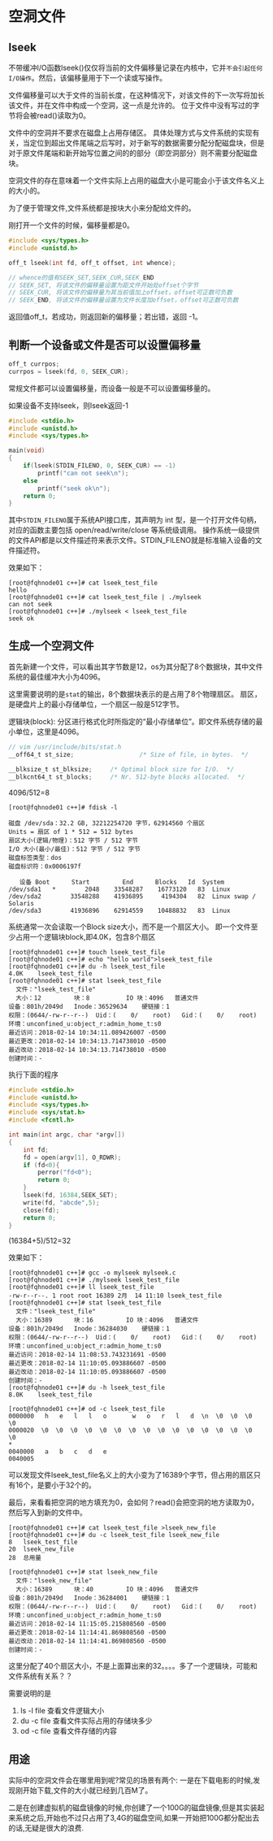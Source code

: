 # 空洞文件

## lseek
不带缓冲I/O函数lseek()仅仅将当前的文件偏移量记录在内核中，它并`不会引起任何I/O操作`。然后，该偏移量用于下一个读或写操作。

文件偏移量可以大于文件的当前长度，在这种情况下，对该文件的下一次写将加长该文件，并在文件中构成一个空洞，这一点是允许的。
位于文件中没有写过的字节将会被read()读取为0。

文件中的空洞并不要求在磁盘上占用存储区。
具体处理方式与文件系统的实现有关，当定位到超出文件尾端之后写时，对于新写的数据需要分配分配磁盘块，但是对于原文件尾端和新开始写位置之间的的部分（即空洞部分）则不需要分配磁盘块。

空洞文件的存在意味着一个文件实际上占用的磁盘大小是可能会小于该文件名义上的大小的。

为了便于管理文件,文件系统都是按块大小来分配给文件的。

刚打开一个文件的时候，偏移量都是0。

```c
#include <sys/types.h>
#include <unistd.h>

off_t lseek(int fd, off_t offset, int whence);

// whence的值有SEEK_SET,SEEK_CUR,SEEK_END
// SEEK_SET, 将该文件的偏移量设置为距文件开始处offset个字节
// SEEK_CUR, 将该文件的偏移量为其当前值加上offset，offset可正数可负数
// SEEK_END, 将该文件的偏移量设置为文件长度加offset，offset可正数可负数
```
返回值off_t，若成功，则返回新的偏移量；若出错，返回 -1。

## 判断一个设备或文件是否可以设置偏移量
```c
off_t currpos;
currpos = lseek(fd, 0, SEEK_CUR);
```
常规文件都可以设置偏移量，而设备一般是不可以设置偏移量的。 

如果设备不支持lseek，则lseek返回-1

```c
#include <stdio.h>
#include <unistd.h>
#include <sys/types.h>

main(void)
{
    if(lseek(STDIN_FILENO, 0, SEEK_CUR) == -1)
        printf("can not seek\n");
    else
        printf("seek ok\n");
    return 0;
}
```

其中`STDIN_FILENO`属于系统API接口库，其声明为 int 型，是一个打开文件句柄，对应的函数主要包括 open/read/write/close 等系统级调用。 
操作系统一级提供的文件API都是以文件描述符来表示文件。STDIN_FILENO就是标准输入设备的文件描述符。

效果如下：
```shell
[root@fqhnode01 c++]# cat lseek_test_file 
hello
[root@fqhnode01 c++]# cat lseek_test_file | ./mylseek 
can not seek
[root@fqhnode01 c++]# ./mylseek < lseek_test_file 
seek ok
```

## 生成一个空洞文件
首先新建一个文件，可以看出其字节数是12，os为其分配了8个数据块，其中文件系统的最佳缓冲大小为4096。

这里需要说明的是`stat`的输出，8个数据块表示的是占用了8个物理扇区。 
扇区，是硬盘片上的最小存储单位，一个扇区一般是512字节。

逻辑块(block):  分区进行格式化时所指定的“最小存储单位”。即文件系统存储的最小单位，这里是4096。
```c
// vim /usr/include/bits/stat.h
__off64_t st_size;                  /* Size of file, in bytes.  */

__blksize_t st_blksize;     /* Optimal block size for I/O.  */
__blkcnt64_t st_blocks;     /* Nr. 512-byte blocks allocated.  */
```

4096/512=8
```shell
[root@fqhnode01 c++]# fdisk -l

磁盘 /dev/sda：32.2 GB, 32212254720 字节，62914560 个扇区
Units = 扇区 of 1 * 512 = 512 bytes
扇区大小(逻辑/物理)：512 字节 / 512 字节
I/O 大小(最小/最佳)：512 字节 / 512 字节
磁盘标签类型：dos
磁盘标识符：0x0006197f

   设备 Boot      Start         End      Blocks   Id  System
/dev/sda1   *        2048    33548287    16773120   83  Linux
/dev/sda2        33548288    41936895     4194304   82  Linux swap / Solaris
/dev/sda3        41936896    62914559    10488832   83  Linux
```
系统通常一次会读取一个Block size大小，而不是一个扇区大小。
即一个文件至少占用一个逻辑块block,即4.0K，包含8个扇区

```shell
[root@fqhnode01 c++]# touch lseek_test_file 
[root@fqhnode01 c++]# echo "hello world">lseek_test_file 
[root@fqhnode01 c++]# du -h lseek_test_file 
4.0K	lseek_test_file
[root@fqhnode01 c++]# stat lseek_test_file 
  文件："lseek_test_file"
  大小：12        	块：8          IO 块：4096   普通文件
设备：801h/2049d	Inode：36529634    硬链接：1
权限：(0644/-rw-r--r--)  Uid：(    0/    root)   Gid：(    0/    root)
环境：unconfined_u:object_r:admin_home_t:s0
最近访问：2018-02-14 10:34:11.089426007 -0500
最近更改：2018-02-14 10:34:13.714738010 -0500
最近改动：2018-02-14 10:34:13.714738010 -0500
创建时间：-
```

执行下面的程序
```c
#include <stdio.h>
#include <unistd.h>
#include <sys/types.h>
#include <sys/stat.h>
#include <fcntl.h>

int main(int argc, char *argv[])
{
    int fd;
    fd = open(argv[1], O_RDWR);
    if (fd<0){
        perror("fd<0");
        return 0;
    }
    lseek(fd, 16384,SEEK_SET);
    write(fd, "abcde",5);
    close(fd);
    return 0;
}
```
(16384+5)/512=32

效果如下：
```shell
[root@fqhnode01 c++]# gcc -o mylseek mylseek.c 
[root@fqhnode01 c++]# ./mylseek lseek_test_file 
[root@fqhnode01 c++]# ll lseek_test_file 
-rw-r--r--. 1 root root 16389 2月  14 11:10 lseek_test_file
[root@fqhnode01 c++]# stat lseek_test_file 
  文件："lseek_test_file"
  大小：16389     	块：16         IO 块：4096   普通文件
设备：801h/2049d	Inode：36284030    硬链接：1
权限：(0644/-rw-r--r--)  Uid：(    0/    root)   Gid：(    0/    root)
环境：unconfined_u:object_r:admin_home_t:s0
最近访问：2018-02-14 11:08:53.743231691 -0500
最近更改：2018-02-14 11:10:05.093886607 -0500
最近改动：2018-02-14 11:10:05.093886607 -0500
创建时间：-
[root@fqhnode01 c++]# du -h lseek_test_file 
8.0K	lseek_test_file

[root@fqhnode01 c++]# od -c lseek_test_file 
0000000   h   e   l   l   o       w   o   r   l   d  \n  \0  \0  \0  \0
0000020  \0  \0  \0  \0  \0  \0  \0  \0  \0  \0  \0  \0  \0  \0  \0  \0
*
0040000   a   b   c   d   e
0040005
```
可以发现文件lseek_test_file名义上的大小变为了16389个字节，但占用的扇区只有16个，是要小于32个的。

最后，来看看把空洞的地方填充为0，会如何？read()会把空洞的地方读取为0，然后写入到新的文件中。
```shell
[root@fqhnode01 c++]# cat lseek_test_file >lseek_new_file
[root@fqhnode01 c++]# du -c lseek_test_file lseek_new_file 
8	lseek_test_file
20	lseek_new_file
28	总用量

[root@fqhnode01 c++]# stat lseek_new_file 
  文件："lseek_new_file"
  大小：16389     	块：40         IO 块：4096   普通文件
设备：801h/2049d	Inode：36284001    硬链接：1
权限：(0644/-rw-r--r--)  Uid：(    0/    root)   Gid：(    0/    root)
环境：unconfined_u:object_r:admin_home_t:s0
最近访问：2018-02-14 11:15:05.215808560 -0500
最近更改：2018-02-14 11:14:41.869808560 -0500
最近改动：2018-02-14 11:14:41.869808560 -0500
创建时间：-
```
这里分配了40个扇区大小，不是上面算出来的32。。。。多了一个逻辑块，可能和文件系统有关系？？

需要说明的是
1. ls -l file    查看文件逻辑大小
2. du -c file    查看文件实际占用的存储块多少
3. od -c file    查看文件存储的内容

## 用途
实际中的空洞文件会在哪里用到呢?常见的场景有两个:
一是在下载电影的时候,发现刚开始下载,文件的大小就已经到几百M了。

二是在创建虚拟机的磁盘镜像的时候,你创建了一个100G的磁盘镜像,但是其实装起来系统之后,开始也不过只占用了3,4G的磁盘空间,如果一开始把100G都分配出去的话,无疑是很大的浪费.


